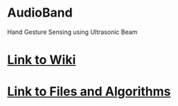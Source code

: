 # AudioBand
Hand Gesture Sensing using Ultrasonic Beam
# [Link to Wiki](https://github.com/poseidon078/AudioBand/wiki)
# [Link to Files and Algorithms](https://github.com/thecasuist/AudioBand)
